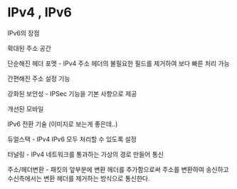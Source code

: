 # IPv4 , IPv6

IPv6의 장점

확대된 주소 공간

단순해진 헤더 포멧 - IPv4 주소 헤더의 불필요한 필드를 제거하여 보다 빠른 처리 가능

간편해진 주소 설정 기능 

강화된 보안성 - IPSec 기능을 기본 사항으로 제공

개선된 모바일 

IPv6 전환 기술 (이미지로 보는게 좋은데..)

듀얼스택 - IPv4 IPv6 모두 처리할 수 있도록 설정

터널링 - IPv4 네트워크를 통과하는 가상의 경로 만들어 통신

주소/헤더변환  - 패킷의 앞부분에 변환 헤더를 추가함으로써 주소를 변환하여 송신하고 수신측에서는 변환 헤더를 제거하는 방식으로 통신한다.



